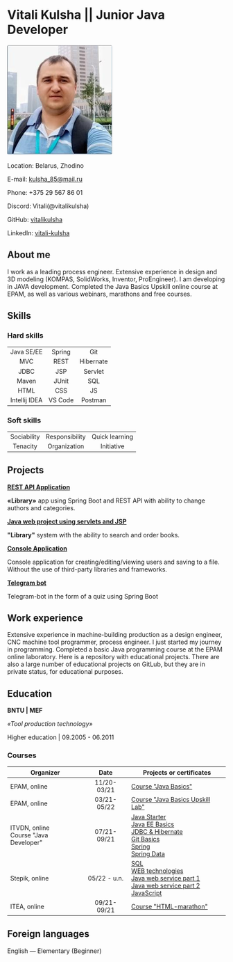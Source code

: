 # Vitali Kulsha || Junior Java Developer

![Vitali Kulsha](img/photo.jpg)

Location: Belarus, Zhodino

E-mail: kulsha_85@mail.ru

Phone: +375 29 567 86 01

Discord: Vitali(@vitalikulsha)

GitHub: [vitalikulsha](https://github.com/vitalikulsha)

LinkedIn: [vitali-kulsha](www.linkedin.com/in/vitali-kulsha)

## About me

I work as a leading process engineer. Extensive experience in design and 3D modeling (KOMPAS, SolidWorks, Inventor, ProEngineer). I am developing in JAVA development. Completed the Java Basics Upskill online course at EPAM, as well as various webinars, marathons and free courses.

## Skills

### Hard skills

||||
|:----:|:----:|:---:|
|Java SE/EE|Spring|Git|
|MVC|REST|Hibernate|
|JDBC|JSP|Servlet|
|Maven|JUnit|SQL|
|HTML|CSS|JS|
|Intellij IDEA|VS Code| Postman|

### Soft skills

||||
|:----:|:----:|:---:|
|Sociability|Responsibility|Quick learning|
|Tenacity|Organization|Initiative|

## Projects

[**REST API Application**](https://github.com/vitalikulsha/UpSkill_Lab1_JavaBasics/tree/master/WebBasicsREST)

**«Library»** app using Spring Boot and REST API with ability to change authors and categories.


[**Java web project using servlets and JSP**](https://github.com/vitalikulsha/JavaWebProject)

**"Library"** system with the ability to search and order books.


[**Console Application**](https://github.com/vitalikulsha/user-catalog)

Console application for creating/editing/viewing users and saving to a file. Without the use of third-party libraries and frameworks.


[**Telegram bot**](https://github.com/vitalikulsha/BLRweAreOne_bot)

Telegram-bot in the form of a quiz using Spring Boot

## Work experience

Extensive experience in machine-building production as a design engineer, CNC machine tool programmer, process engineer. I just started my journey in programming. Completed a basic Java programming course at the EPAM online laboratory. Here is a repository with educational projects. There are also a large number of educational projects on GitLub, but they are in private status, for educational purposes.

## Education
**BNTU | MEF**

_«Tool production technology»_

Higher education | 09.2005 - 06.2011

### Courses

|Organizer|Date|Projects or certificates|
|----|:----:|----|
|EPAM, online|11/20-03/21|[Course "Java Basics"](https://github.com/vitalikulsha/BasicOfOOP)|
|EPAM, online|03/21-05/22|[Course "Java Basics Upskill Lab"](https://github.com/vitalikulsha/UpSkill_Lab1_JavaBasics)|
|ITVDN, online <br> Course "Java Developer"|07/21-09/21|[Java Starter](https://testprovider.com/ru/search-certificate/tp69745306)<br>[Java EE Basics](https://testprovider.com/ru/search-certificate/tp35933273)<br>[JDBC & Hibernate](https://testprovider.com/ru/search-certificate/tp28332316)<br>[Git Basics](https://testprovider.com/ru/search-certificate/tp72998692)<br>[Spring](https://testprovider.com/ru/search-certificate/tp59390149)<br>[Spring Data](https://testprovider.com/ru/search-certificate/tp11562388)|
|Stepik, online|05/22 - u.n.|[SQL](https://stepik.org/cert/1503804)<br>[WEB technologies](https://stepik.org/cert/151220)<br>[Java web service part 1](https://stepik.org/cert/1520251)<br>[Java web service part 2](https://stepik.org/cert/1522773)<br>[JavaScript](https://stepik.org/cert/1535024)|
|ITEA, online|09/21-09/21|[Course "HTML-marathon"](https://github.com/vitalikulsha/vitalikulsha.github.io)|

## Foreign languages

English — Elementary (Beginner)

